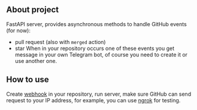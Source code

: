 ## About project

FastAPI server, provides asynchronous methods to handle GitHub events (for now):
- pull request (also with ```merged``` action)
- star
When in your repository occurs one of these events you get message in your own Telegram bot, of course you need to create it or use another one.

## How to use

Create [webhook](https://docs.github.com/en/webhooks-and-events/webhooks/about-webhooks) in your repository, run server, make sure GitHub can send request to your IP address, for example, you can use [ngrok](https://ngrok.com/download) for testing.